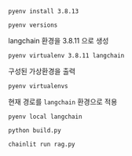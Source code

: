 
```
pyenv install 3.8.13
```

```
pyenv versions
```

langchain 환경을 3.8.11 으로 생성
```
pyenv virtualenv 3.8.11 langchain
```

구성된 가상환경을 출력
```
pyenv virtualenvs
```

현재 경로를 `langchain` 환경으로 적용
```
pyenv local langchain
```

```
python build.py
```

```
chainlit run rag.py
```
